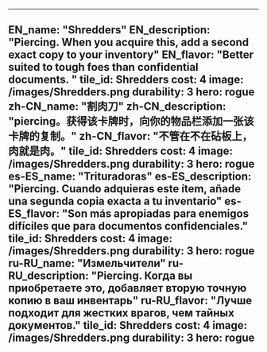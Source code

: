 ---

EN_name: "Shredders"
EN_description: "Piercing. When you acquire this, add a second exact copy to your inventory"
EN_flavor: "Better suited to tough foes than confidential documents. "
tile_id: Shredders
cost: 4
image: /images/Shredders.png
durability: 3
hero: rogue
zh-CN_name: "割肉刀"
zh-CN_description: "piercing。获得该卡牌时，向你的物品栏添加一张该卡牌的复制。"
zh-CN_flavor: "不管在不在砧板上，肉就是肉。"
tile_id: Shredders
cost: 4
image: /images/Shredders.png
durability: 3
hero: rogue
es-ES_name: "Trituradoras"
es-ES_description: "Piercing. Cuando adquieras este ítem, añade una segunda copia exacta a tu inventario"
es-ES_flavor: "Son más apropiadas para enemigos difíciles que para documentos confidenciales."
tile_id: Shredders
cost: 4
image: /images/Shredders.png
durability: 3
hero: rogue
ru-RU_name: "Измельчители"
ru-RU_description: "Piercing. Когда вы приобретаете это, добавляет вторую точную копию в ваш инвентарь"
ru-RU_flavor: "Лучше подходит для жестких врагов, чем тайных документов."
tile_id: Shredders
cost: 4
image: /images/Shredders.png
durability: 3
hero: rogue
---